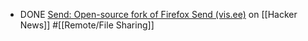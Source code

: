 - DONE [Send: Open-source fork of Firefox Send (vis.ee)](https://news.ycombinator.com/item?id=41887378) on [[Hacker News]] #[[Remote/File Sharing]]